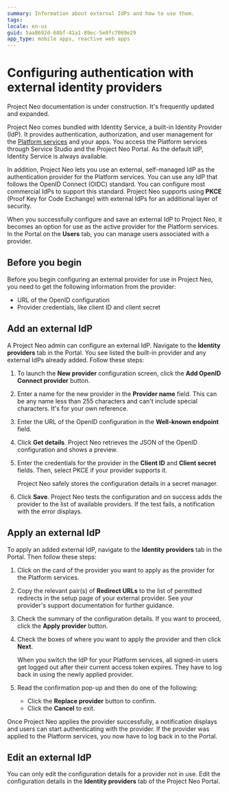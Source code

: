 ```yaml
---
summary: Information about external IdPs and how to use them.
tags: 
locale: en-us
guid: 5aa8692d-68bf-41a1-89ec-5e8fc7069e29
app_type: mobile apps, reactive web apps
---
```


# Configuring authentication with external identity providers

<div class="info" markdown="1">

Project Neo documentation is under construction. It's frequently updated and expanded.

</div>

Project Neo comes bundled with Identity Service, a built-in Identity Provider (IdP). It provides authentication, authorization, and user management for the [Platform services](architecture/intro.md#platform) and your apps. You access the Platform services through Service Studio and the Project Neo Portal. As the default IdP, Identity Service is always available.

In addition, Project Neo lets you use an external, self-managed IdP as the authentication provider for the Platform services. You can use any IdP that follows the OpenID Connect (OIDC) standard. You can configure most commercial IdPs to support this standard. Project Neo supports using **PKCE** (Proof Key for Code Exchange) with external IdPs for an additional layer of security.

When you successfully configure and save an external IdP to Project Neo, it becomes an option for use as the active provider for the Platform services. In the Portal on the **Users** tab, you can manage users associated with a provider.

## Before you begin

Before you begin configuring an external provider for use in Project Neo, you need to get the following information from the provider:

* URL of the OpenID configuration
* Provider credentials, like client ID and client secret

## Add an external IdP

A Project Neo admin can configure an external IdP. Navigate to the **Identity providers** tab in the Portal. You see listed the built-in provider and any external IdPs already added. Follow these steps:

1.  To launch the **New provider** configuration screen, click the **Add OpenID Connect provider** button.
1. Enter a name for the new provider in the **Provider name** field. This can be any name less than 255 characters and can't include special characters. It's for your own reference.
1. Enter the URL of the OpenID configuration in the **Well-known endpoint** field. 
1. Click **Get details**. Project Neo retrieves the JSON of the OpenID configuration and shows a preview. 
1. Enter the credentials for the provider in the **Client ID** and **Client secret** fields. Then, select PKCE if your provider supports it.

    <div class="info" markdown="1">

    Project Neo safely stores the configuration details in a secret manager.

    </div>

1. Click **Save**. Project Neo tests the configuration and on success adds the provider to the list of available providers. If the test fails, a notification with the error displays.

## Apply an external IdP

To apply an added external IdP, navigate to the **Identity providers** tab in the Portal. Then follow these steps:

1. Click on the card of the provider you want to apply as the provider for the Platform services.
1. Copy the relevant pair(s) of **Redirect URLs** to the list of permitted redirects in the setup page of your external provider. See your provider's support documentation for further guidance.
1. Check the summary of the configuration details. If you want to proceed, click the **Apply provider** button.
1. Check the boxes of where you want to apply the provider and then click **Next**.

    <div class="info" markdown="1">

    When you switch the IdP for your Platform services, all signed-in users get logged out after their current access token expires. They have to log back in using the newly applied provider.

    </div>

1. Read the confirmation pop-up and then do one of the following:
    * Click the **Replace provider** button to confirm. 
    * Click the **Cancel** to exit.

Once Project Neo applies the provider successfully, a notification displays and users can start authenticating with the provider. If the provider was applied to the Platform services, you now have to log back in to the Portal.

## Edit an external IdP

You can only edit the configuration details for a provider not in use. Edit the configuration details in the **Identity providers** tab of the Project Neo Portal.
